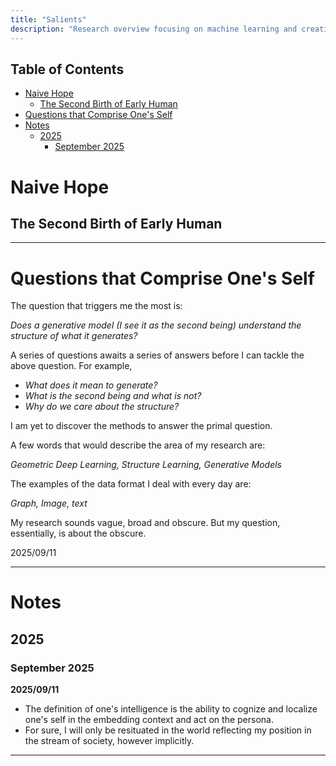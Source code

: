 ```yaml
---
title: "Salients"
description: "Research overview focusing on machine learning and creative AI systems"
---
```


## Table of Contents

- [Naive Hope](#naive-hope)
  - [The Second Birth of Early Human](#the-second-birth-of-early-human)
- [Questions that Comprise One's Self](#questions-that-comprise-ones-self)
- [Notes](#notes)
  - [2025](#2025)
    - [September 2025](#september-2025)

# Naive Hope
## The Second Birth of Early Human
--- 

# Questions that Comprise One's Self

The question that triggers me the most is: 

*Does a generative model (I see it as the second being) understand the structure of what it generates?*

A series of questions awaits a series of answers before I can tackle the above question. For example, 

- *What does it mean to generate?*
- *What is the second being and what is not?*
- *Why do we care about the structure?*

I am yet to discover the methods to answer the primal question. 

A few words that would describe the area of my research are: 

*Geometric Deep Learning, Structure Learning, Generative Models*

The examples of the data format I deal with every day are: 

*Graph, Image, text*

My research sounds vague, broad and obscure. 
But my question, essentially, is about the obscure. 

2025/09/11

--- 

# Notes
## 2025
### September 2025

**2025/09/11**
- The definition of one's intelligence is the ability to cognize and localize one's self in the embedding context and act on the persona. 
- For sure, I will only be resituated in the world reflecting my position in the stream of society, however implicitly.


--- 

